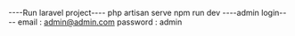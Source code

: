 ----Run laravel project----
php artisan serve
npm run dev
----admin login----
email : admin@admin.com
password : admin
